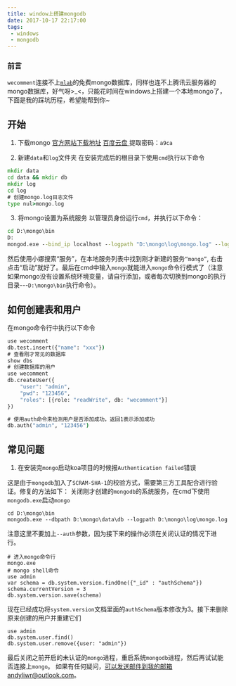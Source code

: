 ```yaml
---
title: window上搭建mongodb
date: 2017-10-17 22:17:00
tags:
 - windows
 - mongodb
---
```


### 前言

`wecomment`连接不上[`mlab`](http://mlab.com/)的免费mongo数据库，同样也连不上腾讯云服务器的mongo数据库，好气呀>_<，只能花时间在windows上搭建一个本地mongo了，下面是我的踩坑历程，希望能帮到你~

## 开始
1. 下载mongo
[官方网站下载地址](https://www.mongodb.com/download-center?jmp=nav#community)
[百度云盘 ](https://pan.baidu.com/s/1eSaTAb4) 提取密码：`a9ca`

2. 新建`data`和`log`文件夹
在安装完成后的根目录下使用`cmd`执行以下命令
```bat
mkdir data
cd data && mkdir db
mkdir log
cd log
# 创建mongo.log日志文件
type nul>mongo.log
```
3. 将mongo设置为系统服务
以管理员身份运行`cmd`，并执行以下命令：
```bat
cd D:\mongo\bin
D:
mongod.exe --bind_ip localhost --logpath "D:\mongo\log\mongo.log" --logappend --dbpath "D:\mongo\data\db" --port 27017 --auth --serviceName "mongodb" --serviceDisplayName "mongodb" --install
```
然后使用小娜搜索“服务”，在本地服务列表中找到刚才新建的服务`“mongo”`, 右击点击“启动”就好了。最后在cmd中输入`mongo`就能进入`mongo`命令行模式了（注意如果mongo没有设置系统环境变量，请自行添加，或者每次切换到mongo的执行目录---`D:\mongo\bin`执行命令）。

## 如何创建表和用户
在mongo命令行中执行以下命令
```bat
use wecomment
db.test.insert({"name": "xxx"})
# 查看刚才常见的数据库
show dbs
# 创建数据库的用户
use wecomment
db.createUser({
	"user": "admin",
	"pwd": "123456",
	"roles": [{role: "readWrite", db: "wecomment"}]
})

# 使用auth命令来检测用户是否添加成功，返回1表示添加成功
db.auth("admin", "123456")
```

## 常见问题
1. 在安装完`mongo`启动koa项目的时候报`Authentication failed`错误

这是由于`mongodb`加入了`SCRAM-SHA-1`的校验方式，需要第三方工具配合进行验证。修复的方法如下：
关闭刚才创建的`mongodb`的系统服务，在cmd下使用`mongodb.exe`启动`mongo`
```
cd D:\mongo\bin
mongodb.exe --dbpath D:\mongo\data\db --logpath D:\mongo\log\mongo.log
```
注意这里不要加上`--auth`参数，因为接下来的操作必须在关闭认证的情况下进行。
```
# 进入mongo命令行
mongo.exe
# mongo shell命令
use admin
var schema = db.system.version.findOne({"_id" : "authSchema"})
schema.currentVersion = 3
db.system.version.save(schema)
```
现在已经成功将`system.version`文档里面的`authSchema`版本修改为3。接下来删除原来创建的用户并重建它们

```
use admin
db.system.user.find()
db.system.user.remove({user: "admin"})
```
最后关闭之前开启的未认证的`mongo`进程，重启系统`mongodb`进程，然后再试试能否连接上`mongo`。
如果有任何疑问，可以发送邮件到我的邮箱andyliwr@outlook.com。

